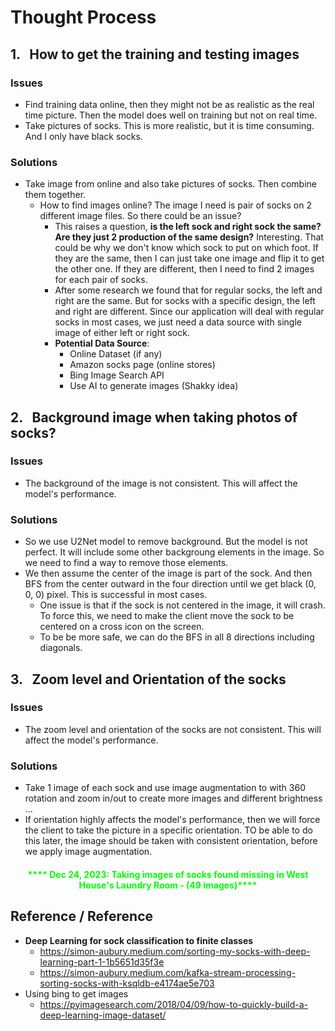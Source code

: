 # Thought Process

## 1. &nbsp; How to get the training and testing images

### Issues

- Find training data online, then they might not be as realistic as the real time picture. Then the model does well on training but not on real time.
- Take pictures of socks. This is more realistic, but it is time consuming. And I only have black socks.

### Solutions

- Take image from online and also take pictures of socks. Then combine them together.
  - How to find images online? The image I need is pair of socks on 2 different image files. So there could be an issue?
    - This raises a question, <b>is the left sock and right sock the same? Are they just 2 production of the same design?</b> Interesting. That could be why we don't know which sock to put on which foot. If they are the same, then I can just take one image and flip it to get the other one. If they are different, then I need to find 2 images for each pair of socks.
    - After some research we found that for regular socks, the left and right are the same. But for socks with a specific design, the left and right are different. Since our application will deal with regular socks in most cases, we just need a data source with single image of either left or right sock.
    - <b>Potential Data Source</b>:
      - Online Dataset (if any)
      - Amazon socks page (online stores)
      - Bing Image Search API
      - Use AI to generate images (Shakky idea)

## 2. &nbsp; Background image when taking photos of socks?

### Issues

- The background of the image is not consistent. This will affect the model's performance.

### Solutions

- So we use U2Net model to remove background. But the model is not perfect. It will include some other backgroung elements in the image. So we need to find a way to remove those elements.
- We then assume the center of the image is part of the sock. And then BFS from the center outward in the four direction until we get black (0, 0, 0) pixel. This is successful in most cases.
  - One issue is that if the sock is not centered in the image, it will crash. To force this, we need to make the client move the sock to be centered on a cross icon on the screen.
  - To be be more safe, we can do the BFS in all 8 directions including diagonals.

## 3. &nbsp; Zoom level and Orientation of the socks

### Issues

- The zoom level and orientation of the socks are not consistent. This will affect the model's performance.

### Solutions

- Take 1 image of each sock and use image augmentation to with 360 rotation and zoom in/out to create more images and different brightness ...
- If orientation highly affects the model's performance, then we will force the client to take the picture in a specific orientation. TO be able to do this later, the image should be taken with consistent orientation, before we apply image augmentation.

<h4><center><b style="color:lime">**** Dec 24, 2023: Taking images of socks found missing in West House's Laundry Room - (49 images)****</b></center></h4>

## Reference / Reference

- <b>Deep Learning for sock classification to finite classes</b>
  - https://simon-aubury.medium.com/sorting-my-socks-with-deep-learning-part-1-1b5651d35f3e
  - https://simon-aubury.medium.com/kafka-stream-processing-sorting-socks-with-ksqldb-e4174ae5e703
- Using bing to get images
  - https://pyimagesearch.com/2018/04/09/how-to-quickly-build-a-deep-learning-image-dataset/
